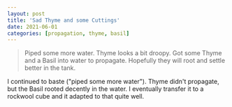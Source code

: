 ```yaml
---
layout: post
title: 'Sad Thyme and some Cuttings'
date: 2021-06-01
categories: [propagation, thyme, basil]
---
```


> Piped some more water. Thyme looks a bit droopy. Got some Thyme and a Basil into water to propagate. Hopefully they will root and settle better in the tank.

I continued to baste ("piped some more water"). Thyme didn't propagate, but the Basil rooted decently in the water. I eventually transfer it to a rockwool cube and it adapted to that quite well.

